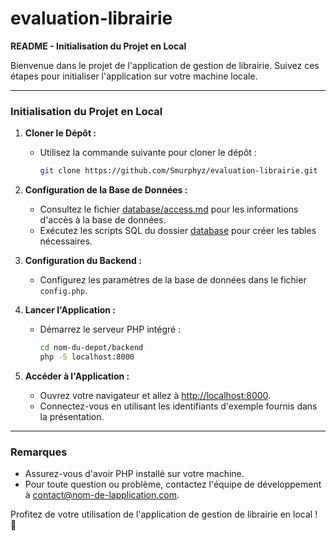 # evaluation-librairie

**README - Initialisation du Projet en Local**

Bienvenue dans le projet de l'application de gestion de librairie. Suivez ces étapes pour initialiser l'application sur votre machine locale.

---

### Initialisation du Projet en Local

1. **Cloner le Dépôt :**
   - Utilisez la commande suivante pour cloner le dépôt :
     ```bash
     git clone https://github.com/Smurphyz/evaluation-librairie.git
     ```

2. **Configuration de la Base de Données :**
   - Consultez le fichier [database/access.md](./database/access.md) pour les informations d'accès à la base de données.
   - Exécutez les scripts SQL du dossier [database](./database) pour créer les tables nécessaires.

3. **Configuration du Backend :**
   - Configurez les paramètres de la base de données dans le fichier `config.php`.

4. **Lancer l'Application :**
   - Démarrez le serveur PHP intégré :
     ```bash
     cd nom-du-depot/backend
     php -S localhost:8000
     ```

5. **Accéder à l'Application :**
   - Ouvrez votre navigateur et allez à [http://localhost:8000](http://localhost:8000).
   - Connectez-vous en utilisant les identifiants d'exemple fournis dans la présentation.

---

### Remarques

- Assurez-vous d'avoir PHP installé sur votre machine.
- Pour toute question ou problème, contactez l'équipe de développement à [contact@nom-de-lapplication.com](mailto:contact@nom-de-lapplication.com).

Profitez de votre utilisation de l'application de gestion de librairie en local ! 🚀
